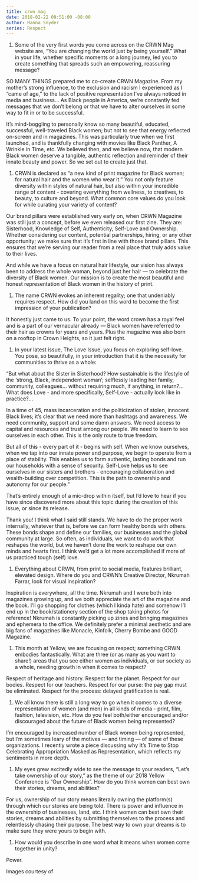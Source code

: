 ```yaml
---
title: crwn mag
date: 2018-02-22 09:51:00 -08:00
author: Hanna Snyder
series: Respect
---
```



1. Some of the very first words you come across on the CRWN Mag website are, “You are changing the world just by being yourself.” What in your life, whether specific moments or a long journey, led you to create something that spreads such an empowering, reassuring message?

SO MANY THINGS prepared me to co-create CRWN Magazine. From my mother’s strong influence, to the exclusion and racism I experienced as I “came of age,” to the lack of positive representation I’ve always noticed in media and business… As Black people in America, we’re constantly fed messages that we don’t belong or that we have to alter ourselves in some way to fit in or to be successful.

It’s mind-boggling to personally know so many beautiful, educated, successful, well-traveled Black women; but not to see that energy reflected on-screen and in magazines. This was particularly true when we first launched, and is thankfully changing with movies like Black Panther, A Wrinkle in Time, etc. We believed then, and we believe now, that modern Black women deserve a tangible, authentic reflection and reminder of their innate beauty and power. So we set out to create just that.

1. CRWN is declared as “a new kind of print magazine for Black women; for natural hair and the women who wear it.” You not only feature diversity within styles of natural hair, but also within your incredible range of content - covering everything from wellness, to creatives, to beauty, to culture and beyond. What common core values do you look for while curating your variety of content?

Our brand pillars were established very early on, when CRWN Magazine was still just a concept, before we even released our first zine. They are: Sisterhood, Knowledge of Self, Authenticity, Self-Love and Ownership. Whether considering our content, potential partnerships, hiring, or any other opportunity; we make sure that it’s first in line with those brand pillars. This ensures that we’re serving our reader from a real place that truly adds value to their lives.

And while we have a focus on natural hair lifestyle, our vision has always been to address the whole woman, beyond just her hair — to celebrate the diversity of Black women. Our mission is to create the most beautiful and honest representation of Black women in the history of print.

1. The name CRWN evokes an inherent regality; one that undeniably requires respect. How did you land on this word to become the first impression of your publication?

It honestly just came to us. To your point, the word crown has a royal feel and is a part of our vernacular already — Black women have referred to their hair as crowns for years and years. Plus the magazine was also born on a rooftop in Crown Heights, so it just felt right.

1. In your latest issue, The Love Issue, you focus on exploring self-love. You pose, so beautifully, in your introduction that it is the necessity for communities to thrive as a whole:

“But what about the Sister in Sisterhood? How sustainable is the lifestyle of the ‘strong, Black, independent woman’; selflessly leading her family, community, colleagues… without requiring much, if anything, in return?... What does Love - and more specifically, Self-Love - actually look like in practice?...

In a time of 45, mass incarceration and the politicization of stolen, innocent Black lives; it’s clear that we need more than hashtags and awareness. We need community, support and some damn answers. We need access to capital and resources and trust among our people. We need to learn to see ourselves in each other. This is the only route to true freedom.

But all of this - every part of it - begins with self. When we know ourselves, when we tap into our innate power and purpose, we begin to operate from a place of stability. This enables us to form authentic, lasting bonds and run our households with a sense of security. Self-Love helps us to see ourselves in our sisters and brothers - encouraging collaboration and wealth-building over competition. This is the path to ownership and autonomy for our people.”

That’s entirely enough of a mic-drop within itself, but I’d love to hear if you have since discovered more about this topic during the creation of this issue, or since its release.

Thank you! I think what I said still stands. We have to do the proper work internally, whatever that is, before we can form healthy bonds with others. These bonds shape and define our families, our businesses and the global community at large. So often, as individuals, we want to do work that reshapes the world, but we haven’t done the work to reshape our own minds and hearts first. I think we’d get a lot more accomplished if more of us practiced tough (self) love.

1. Everything about CRWN, from print to social media, features brilliant, elevated design. Where do you and CRWN’s Creative Director, Nkrumah Farrar, look for visual inspiration?

Inspiration is everywhere, all the time. Nkrumah and I were both into magazines growing up, and we both appreciate the art of the magazine and the book. I’ll go shopping for clothes (which I kinda hate) and somehow I’ll end up in the book/stationery section of the shop taking photos for reference! Nkrumah is constantly picking up zines and bringing magazines and ephemera to the office. We definitely prefer a minimal aesthetic and are big fans of magazines like Monacle, Kinfolk, Cherry Bombe and GOOD Magazine.

1. This month at Yellow, we are focusing on respect; something CRWN embodies fantastically. What are three (or as many as you want to share!) areas that you see either women as individuals, or our society as a whole, needing growth in when it comes to respect?

Respect of heritage and history.
Respect for the planet.
Respect for our bodies.
Respect for our teachers.
Respect for our purse: the pay gap must be eliminated.
Respect for the process: delayed gratification is real.

1. We all know there is still a long way to go when it comes to a diverse representation of women (and men) in all kinds of media - print, film, fashion, television, etc. How do you feel both/either encouraged and/or discouraged about the future of Black women being represented?

I’m encouraged by increased number of Black women being represented, but I’m sometimes leary of the motives — and timing — of some of these organizations. I recently wrote a piece discussing why It’s Time to Stop Celebrating Appropriation Masked as Representation, which reflects my sentiments in more depth.

1. My eyes grew excitedly wide to see the message to your readers, “Let’s take ownership of our story,” as the theme of our 2018 Yellow Conference is “Our Ownership”. How do you think women can best own their stories, dreams, and abilities?

For us, ownership of our story means literally owning the platform(s) through which our stories are being told. There is power and influence in the ownership of businesses, land, etc. I think women can best own their stories, dreams and abilities by submitting themselves to the process and relentlessly chasing their purpose.  The best way to own your dreams is to make sure they were yours to begin with.

1. How would you describe in one word what it means when women come together in unity?

Power.

Images courtesy of